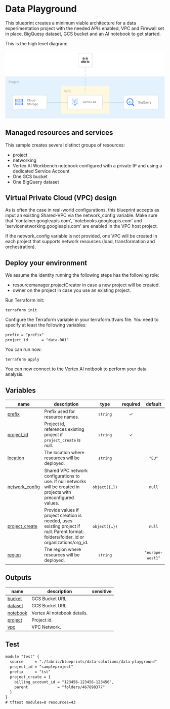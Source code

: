 # Data Playground

This blueprint creates a minimum viable architecture for a data experimentation project with the needed APIs enabled, VPC and Firewall set in place, BigQuesy dataset, GCS bucket and an AI notebook to get started.

This is the high level diagram:

![High-level diagram](diagram.png "High-level diagram")

## Managed resources and services

This sample creates several distinct groups of resources:

- project
- networking
- Vertex AI Workbench notebook configured with a private IP and using a dedicated Service Account
- One GCS bucket
- One BigQuery dataset

## Virtual Private Cloud (VPC) design

As is often the case in real-world configurations, this blueprint accepts as input an existing Shared-VPC via the network_config variable. Make sure that 'container.googleapis.com', 'notebooks.googleapis.com' and 'servicenetworking.googleapis.com' are enabled in the VPC host project.

If the network_config variable is not provided, one VPC will be created in each project that supports network resources (load, transformation and orchestration).

## Deploy your environment

We assume the identity running the following steps has the following role:

- resourcemanager.projectCreator in case a new project will be created.
- owner on the project in case you use an existing project.

Run Terraform init:

```
terraform init
```

Configure the Terraform variable in your terraform.tfvars file. You need to specify at least the following variables:

```
prefix = "prefix"
project_id      = "data-001"
```

You can run now:

```
terraform apply
```

You can now connect to the Vertex AI notbook to perform your data analysis.
<!-- BEGIN TFDOC -->

## Variables

| name | description | type | required | default |
|---|---|:---:|:---:|:---:|
| [prefix](variables.tf#L32) | Prefix used for resource names. | <code>string</code> | ✓ |  |
| [project_id](variables.tf#L50) | Project id, references existing project if `project_create` is null. | <code>string</code> | ✓ |  |
| [location](variables.tf#L16) | The location where resources will be deployed. | <code>string</code> |  | <code>&#34;EU&#34;</code> |
| [network_config](variables.tf#L22) | Shared VPC network configurations to use. If null networks will be created in projects with preconfigured values. | <code title="object&#40;&#123;&#10;  host_project      &#61; string&#10;  network_self_link &#61; string&#10;  subnet_self_link  &#61; string&#10;&#125;&#41;">object&#40;&#123;&#8230;&#125;&#41;</code> |  | <code>null</code> |
| [project_create](variables.tf#L41) | Provide values if project creation is needed, uses existing project if null. Parent format:  folders/folder_id or organizations/org_id. | <code title="object&#40;&#123;&#10;  billing_account_id &#61; string&#10;  parent             &#61; string&#10;&#125;&#41;">object&#40;&#123;&#8230;&#125;&#41;</code> |  | <code>null</code> |
| [region](variables.tf#L55) | The region where resources will be deployed. | <code>string</code> |  | <code>&#34;europe-west1&#34;</code> |

## Outputs

| name | description | sensitive |
|---|---|:---:|
| [bucket](outputs.tf#L15) | GCS Bucket URL. |  |
| [dataset](outputs.tf#L20) | GCS Bucket URL. |  |
| [notebook](outputs.tf#L25) | Vertex AI notebook details. |  |
| [project](outputs.tf#L33) | Project id. |  |
| [vpc](outputs.tf#L38) | VPC Network. |  |

<!-- END TFDOC -->

## Test

```hcl
module "test" {
  source     = "./fabric/blueprints/data-solutions/data-playground"
  project_id = "sampleproject"
  prefix     = "tst"
  project_create = {
    billing_account_id = "123456-123456-123456",
    parent             = "folders/467898377"
  }
}
# tftest modules=8 resources=43
```
